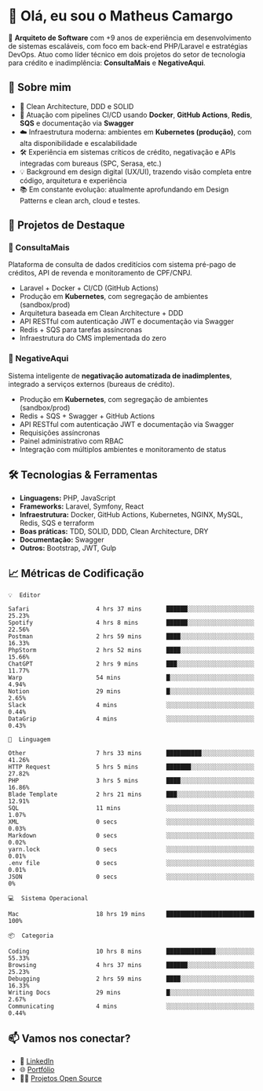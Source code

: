 # 👋 Olá, eu sou o Matheus Camargo

🎯 **Arquiteto de Software** com +9 anos de experiência em desenvolvimento de sistemas escaláveis, com foco em back-end PHP/Laravel e estratégias DevOps. Atuo como líder técnico em dois projetos do setor de tecnologia para crédito e inadimplência: **ConsultaMais** e **NegativeAqui**.

## 🧠 Sobre mim

- 🚀 Clean Architecture, DDD e SOLID
- 🔁 Atuação com pipelines CI/CD usando **Docker**, **GitHub Actions**, **Redis**, **SQS** e documentação via **Swagger**
- ☁️ Infraestrutura moderna: ambientes em **Kubernetes (produção)**, com alta disponibilidade e escalabilidade
- 🛠️ Experiência em sistemas críticos de crédito, negativação e APIs integradas com bureaus (SPC, Serasa, etc.)
- 💡 Background em design digital (UX/UI), trazendo visão completa entre código, arquitetura e experiência
- 📚 Em constante evolução: atualmente aprofundando em Design Patterns e clean arch, cloud e testes.

## 🚧 Projetos de Destaque

### 🔹 ConsultaMais
Plataforma de consulta de dados creditícios com sistema pré-pago de créditos, API de revenda e monitoramento de CPF/CNPJ.

- Laravel + Docker + CI/CD (GitHub Actions)
- Produção em **Kubernetes**, com segregação de ambientes (sandbox/prod)
- Arquitetura baseada em Clean Architecture + DDD
- API RESTful com autenticação JWT e documentação via Swagger
- Redis + SQS para tarefas assíncronas
- Infraestrutura do CMS implementada do zero

### 🔹 NegativeAqui
Sistema inteligente de **negativação automatizada de inadimplentes**, integrado a serviços externos (bureaus de crédito).

- Produção em **Kubernetes**, com segregação de ambientes (sandbox/prod)
- Redis + SQS + Swagger + GitHub Actions
- API RESTful com autenticação JWT e documentação via Swagger
- Requisições assíncronas
- Painel administrativo com RBAC
- Integração com múltiplos ambientes e monitoramento de status

## 🛠️ Tecnologias & Ferramentas

- **Linguagens:** PHP, JavaScript
- **Frameworks:** Laravel, Symfony, React
- **Infraestrutura:** Docker, GitHub Actions, Kubernetes, NGINX, MySQL, Redis, SQS e terraform
- **Boas práticas:** TDD, SOLID, DDD, Clean Architecture, DRY
- **Documentação:** Swagger
- **Outros:** Bootstrap, JWT, Gulp

## 📈 Métricas de Codificação

```text
💡  Editor

Safari                   4 hrs 37 mins       ██████░░░░░░░░░░░░░░░░░░░     25.23%
Spotify                  4 hrs 8 mins        ██████░░░░░░░░░░░░░░░░░░░     22.56%
Postman                  2 hrs 59 mins       ████░░░░░░░░░░░░░░░░░░░░░     16.33%
PhpStorm                 2 hrs 52 mins       ████░░░░░░░░░░░░░░░░░░░░░     15.66%
ChatGPT                  2 hrs 9 mins        ███░░░░░░░░░░░░░░░░░░░░░░     11.77%
Warp                     54 mins             █░░░░░░░░░░░░░░░░░░░░░░░░      4.94%
Notion                   29 mins             █░░░░░░░░░░░░░░░░░░░░░░░░      2.65%
Slack                    4 mins              ░░░░░░░░░░░░░░░░░░░░░░░░░      0.44%
DataGrip                 4 mins              ░░░░░░░░░░░░░░░░░░░░░░░░░      0.43%
```
```text
💬  Linguagem

Other                    7 hrs 33 mins       ██████████░░░░░░░░░░░░░░░     41.26%
HTTP Request             5 hrs 5 mins        ███████░░░░░░░░░░░░░░░░░░     27.82%
PHP                      3 hrs 5 mins        ████░░░░░░░░░░░░░░░░░░░░░     16.86%
Blade Template           2 hrs 21 mins       ███░░░░░░░░░░░░░░░░░░░░░░     12.91%
SQL                      11 mins             ░░░░░░░░░░░░░░░░░░░░░░░░░      1.07%
XML                      0 secs              ░░░░░░░░░░░░░░░░░░░░░░░░░      0.03%
Markdown                 0 secs              ░░░░░░░░░░░░░░░░░░░░░░░░░      0.02%
yarn.lock                0 secs              ░░░░░░░░░░░░░░░░░░░░░░░░░      0.01%
.env file                0 secs              ░░░░░░░░░░░░░░░░░░░░░░░░░      0.01%
JSON                     0 secs              ░░░░░░░░░░░░░░░░░░░░░░░░░         0%
```
```text
💻  Sistema Operacional

Mac                      18 hrs 19 mins      █████████████████████████       100%
```
```text
📦  Categoria

Coding                   10 hrs 8 mins       ██████████████░░░░░░░░░░░     55.33%
Browsing                 4 hrs 37 mins       ██████░░░░░░░░░░░░░░░░░░░     25.23%
Debugging                2 hrs 59 mins       ████░░░░░░░░░░░░░░░░░░░░░     16.33%
Writing Docs             29 mins             █░░░░░░░░░░░░░░░░░░░░░░░░      2.67%
Communicating            4 mins              ░░░░░░░░░░░░░░░░░░░░░░░░░      0.44%
```

## 📫 Vamos nos conectar?

- 💼 [LinkedIn](https://www.linkedin.com/in/matheuscamargoxavier)
- 🌐 [Portfólio](https://matheuscamargo.co)
- 🧑‍💻 [Projetos Open Source](https://github.com/bymatheus)
